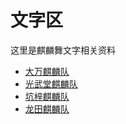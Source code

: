 # 文字区

这里是麒麟舞文字相关资料

- [大万麒麟队](./dawan/index.md)
- [光武堂麒麟队](./guangwu/index.md)
- [坑梓麒麟队](./kengzi/index.md)
- [龙田麒麟队](./longtian/index.md)